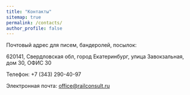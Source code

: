 ```yaml
---
title: "Контакты"
sitemap: true
permalink: /contacts/
author_profile: false
---
```





Почтовый адрес для писем, бандеролей, посылок:

620141, Свердловская обл, город Екатеринбург, улица Завокзальная, дом 30, ОФИС 30



Телефон: +7 (343) 290-40-97



Электронная почта: office@railconsult.ru
